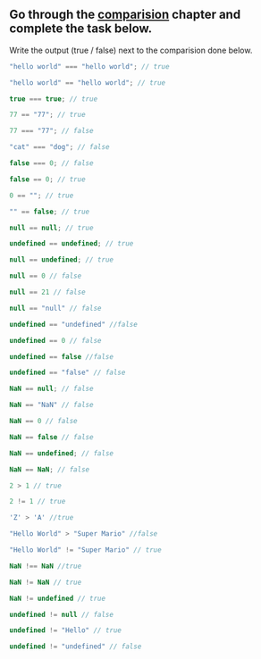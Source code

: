 ## Go through the [comparision](http://javascript.info/comparison) chapter and complete the task below.

Write the output (true / false) next to the comparision done below.
```js
"hello world" === "hello world"; // true

"hello world" == "hello world"; // true

true === true; // true

77 == "77"; // true

77 === "77"; // false

"cat" === "dog"; // false

false === 0; // false

false == 0; // true

0 == ""; // true

"" == false; // true

null == null; // true 

undefined == undefined; // true

null == undefined; // true

null == 0 // false 

null == 21 // false

null == "null" // false

undefined == "undefined" //false

undefined == 0 // false

undefined == false //false

undefined == "false" // false

NaN == null; // false

NaN == "NaN" // false

NaN == 0 // false

NaN == false // false

NaN == undefined; // false

NaN == NaN; // false

2 > 1 // true

2 != 1 // true

'Z' > 'A' //true

"Hello World" > "Super Mario" //false

"Hello World" != "Super Mario" // true

NaN !== NaN //true

NaN != NaN // true 

NaN != undefined // true

undefined != null // false

undefined != "Hello" // true

undefined != "undefined" // false

```